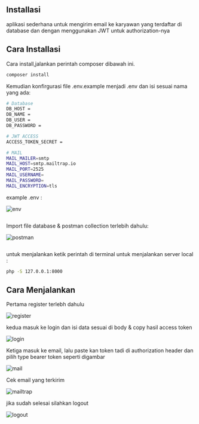 

<h2>Installasi </h2>
<p>aplikasi sederhana untuk mengirim email ke karyawan yang terdaftar di database dan dengan menggunakan JWT untuk authorization-nya</p>

<h2>Cara Installasi </h2>

<p>Cara install,jalankan perintah composer dibawah ini.</p>


```sh
composer install
```


Kemudian konfirgurasi file .env.example menjadi .env dan isi sesuai nama yang ada:

```sh
# Database
DB_HOST = 
DB_NAME = 
DB_USER = 
DB_PASSWORD = 

# JWT ACCESS
ACCESS_TOKEN_SECRET = 

# MAIL 
MAIL_MAILER=smtp
MAIL_HOST=smtp.mailtrap.io
MAIL_PORT=2525
MAIL_USERNAME=
MAIL_PASSWORD=
MAIL_ENCRYPTION=tls

```
<p>example .env :</p>

![env](https://user-images.githubusercontent.com/59783691/154884554-286d77da-d3c6-4603-a9ae-2843a4befc5f.PNG)


```

```
 <p>Import file database & postman collection terlebih dahulu: </p>

![postman](https://user-images.githubusercontent.com/59783691/154883892-959a4c10-ace6-40fe-b17f-31dc5e0539b9.PNG)
```

```
untuk menjalankan ketik perintah di terminal untuk menjalankan server local :
```sh
php -S 127.0.0.1:8000
```


<h2>Cara Menjalankan </h2

<p> Pertama register terlebh dahulu </p>

 ![register](https://user-images.githubusercontent.com/59783691/154883131-92b42e0f-4da6-4eac-a027-fb45b0ab4039.PNG)
 
 <p> kedua masuk ke login dan isi data sesuai di body & copy hasil access token </p>
 
 ![login](https://user-images.githubusercontent.com/59783691/154883126-f1ae038b-1e73-48d4-9a6c-e02b9dd59249.PNG)
 
 <p> Ketiga masuk ke email, lalu paste kan token tadi di authorization header dan pilih type bearer token seperti digambar</p>
 
 ![mail](https://user-images.githubusercontent.com/59783691/154883129-b79bfe2e-f75a-435b-8b57-52d19f76fd47.PNG)
 
 <p> Cek email yang terkirim </p>
 
 ![mailtrap](https://user-images.githubusercontent.com/59783691/154883735-57e9d21a-cdaf-45d7-ad08-627fa1e9d47e.PNG)
 
 <p> jika sudah selesai silahkan logout </p>
 
 ![logout](https://user-images.githubusercontent.com/59783691/154883128-77a48983-bd49-48a2-a40c-1ba2c11dae3d.PNG)
